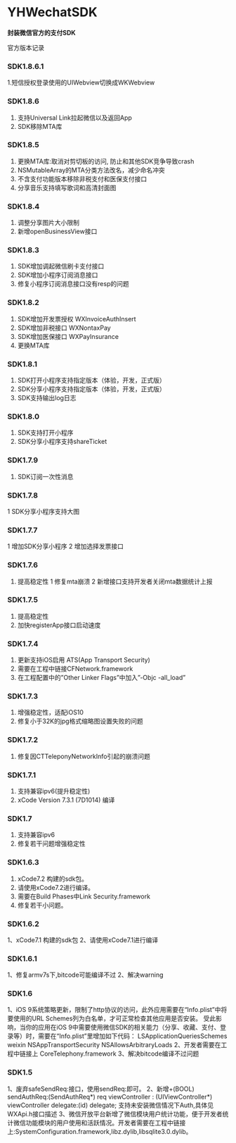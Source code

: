 # YHWechatSDK

**封装微信官方的支付SDK**

官方版本记录

### SDK1.8.6.1
1.短信授权登录使用的UIWebview切换成WKWebview

### SDK1.8.6
1. 支持Universal Link拉起微信以及返回App
2. SDK移除MTA库

### SDK1.8.5
1. 更换MTA库:取消对剪切板的访问, 防止和其他SDK竞争导致crash
2. NSMutableArray的MTA分类方法改名，减少命名冲突
3. 不含支付功能版本移除非税支付和医保支付接口
4. 分享音乐支持填写歌词和高清封面图

### SDK1.8.4
1. 调整分享图片大小限制
2. 新增openBusinessView接口

### SDK1.8.3
1. SDK增加调起微信刷卡支付接口
2. SDK增加小程序订阅消息接口
3. 修复小程序订阅消息接口没有resp的问题


### SDK1.8.2
1. SDK增加开发票授权 WXInvoiceAuthInsert
2. SDK增加非税接口   WXNontaxPay
3. SDK增加医保接口   WXPayInsurance
4. 更换MTA库

### SDK1.8.1
1. SDK打开小程序支持指定版本（体验，开发，正式版）
2. SDK分享小程序支持指定版本（体验，开发，正式版）
3. SDK支持输出log日志

### SDK1.8.0
1. SDK支持打开小程序
2. SDK分享小程序支持shareTicket

### SDK1.7.9
1. SDK订阅一次性消息

### SDK1.7.8
1 SDK分享小程序支持大图

### SDK1.7.7
1 增加SDK分享小程序
2 增加选择发票接口

### SDK1.7.6
1. 提高稳定性
1 修复mta崩溃
2  新增接口支持开发者关闭mta数据统计上报

### SDK1.7.5
1. 提高稳定性
2. 加快registerApp接口启动速度

### SDK1.7.4
1. 更新支持iOS启用 ATS(App Transport Security)
2. 需要在工程中链接CFNetwork.framework
3. 在工程配置中的”Other Linker Flags”中加入”-Objc -all_load”

### SDK1.7.3
1. 增强稳定性，适配iOS10
2. 修复小于32K的jpg格式缩略图设置失败的问题

### SDK1.7.2
1. 修复因CTTeleponyNetworkInfo引起的崩溃问题

### SDK1.7.1
1. 支持兼容ipv6(提升稳定性)
2. xCode Version 7.3.1 (7D1014) 编译

### SDK1.7
1. 支持兼容ipv6
2. 修复若干问题增强稳定性

### SDK1.6.3
1. xCode7.2 构建的sdk包。
2. 请使用xCode7.2进行编译。
3. 需要在Build Phases中Link  Security.framework
4. 修复若干小问题。

### SDK1.6.2
1、xCode7.1 构建的sdk包
2、请使用xCode7.1进行编译

### SDK1.6.1
1、修复armv7s下,bitcode可能编译不过
2、解决warning

### SDK1.6
1、iOS 9系统策略更新，限制了http协议的访问，此外应用需要在“Info.plist”中将要使用的URL Schemes列为白名单，才可正常检查其他应用是否安装。
受此影响，当你的应用在iOS 9中需要使用微信SDK的相关能力（分享、收藏、支付、登录等）时，需要在“Info.plist”里增加如下代码：
<key>LSApplicationQueriesSchemes</key>
<array>
<string>weixin</string>
</array>
<key>NSAppTransportSecurity</key>
<dict>
<key>NSAllowsArbitraryLoads</key>
<true/>
</dict>
2、开发者需要在工程中链接上 CoreTelephony.framework
3、解决bitcode编译不过问题

### SDK1.5
1、废弃safeSendReq:接口，使用sendReq:即可。
2、新增+(BOOL) sendAuthReq:(SendAuthReq*) req viewController : (UIViewController*) viewController delegate:(id<WXApiDelegate>) delegate;
支持未安装微信情况下Auth,具体见WXApi.h接口描述
3、微信开放平台新增了微信模块用户统计功能，便于开发者统计微信功能模块的用户使用和活跃情况。开发者需要在工程中链接上:SystemConfiguration.framework,libz.dylib,libsqlite3.0.dylib。
